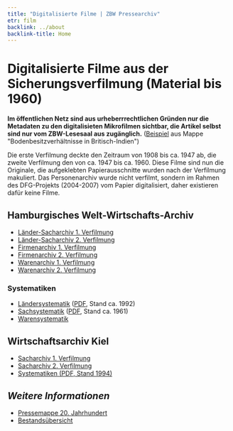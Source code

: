 ```yaml
---
title: "Digitalisierte Filme | ZBW Pressearchiv"
etr: film
backlink: ../about
backlink-title: Home
---
```


# Digitalisierte Filme aus der Sicherungsverfilmung (Material bis 1960)

__Im öffentlichen Netz sind aus urheberrrechtlichen Gründen nur die
Metadaten zu den digitalisieten Mikrofilmen sichtbar, die Artikel selbst sind
nur vom ZBW-Lesesaal aus zugänglich.__ ([Beispiel](/film/h1/sh/S0690H) aus
Mappe "Bodenbesitzverhältnisse in Britisch-Indien")

Die erste Verfilmung deckte den Zeitraum von 1908 bis ca. 1947 ab, die
zweite Verfilmung den von ca. 1947 bis ca. 1960. Diese Filme sind nun die
Originale, die aufgeklebten Papierausschnitte wurden nach der Verfilmung
makuliert. Das Personenarchiv wurde nicht verfilmt, sondern im Rahmen des
DFG-Projekts (2004-2007) vom Papier digitalisiert, daher existieren dafür keine
Filme.


## Hamburgisches Welt-Wirtschafts-Archiv

* [Länder-Sacharchiv 1. Verfilmung](h1_sh.de.html)
* [Länder-Sacharchiv 2. Verfilmung](h2_sh.de.html)
* [Firmenarchiv 1. Verfilmung](h1_co.de.html)
* [Firmenarchiv 2. Verfilmung](h2_co.de.html)
* [Warenarchiv 1. Verfilmung](h1_wa.de.html)
* [Warenarchiv 2. Verfilmung](h2_wa.de.html)


### Systematiken

* [Ländersystematik](http://zbw.eu/beta/skosmos/pm20ag/de/page/157538) ([PDF](../doc/hwwa/geo/hwwa_laender_systematik_t2.pdf), Stand ca. 1992)
* [Sachsystematik](http://zbw.eu/beta/skosmos/pm20je/de/page/156329) ([PDF](../doc/hwwa/subject/hwwa_sach_systematik_1961.pdf), Stand ca. 1961)
* [Warensystematik](http://zbw.eu/beta/skosmos/pm20ip/de/page/157549)


## Wirtschaftsarchiv Kiel

* [Sacharchiv 1. Verfilmung](k1_sh.de.html)
* [Sacharchiv 2. Verfilmung](k2_sh.de.html)
* [Systematiken (PDF, Stand 1994)](../doc/wia/wia_systematiken.pdf)


## _Weitere Informationen_

* [Pressemappe 20. Jahrhundert](http://webopac.hwwa.de/pressemappe20)
* [Bestandsübersicht](../doc/holding)


